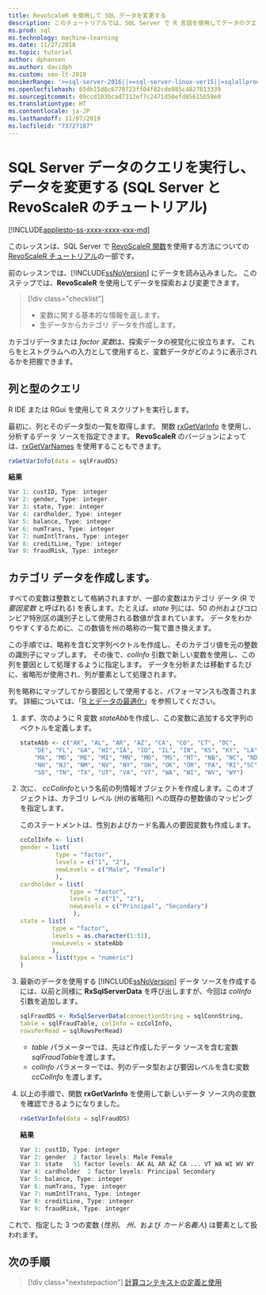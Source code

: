 ```yaml
---
title: RevoScaleR を使用して SQL データを変更する
description: このチュートリアルでは、SQL Server で R 言語を使用してデータのクエリを実行し、データを変更する方法について詳しく説明しています。
ms.prod: sql
ms.technology: machine-learning
ms.date: 11/27/2018
ms.topic: tutorial
author: dphansen
ms.author: davidph
ms.custom: seo-lt-2019
monikerRange: '>=sql-server-2016||>=sql-server-linux-ver15||=sqlallproducts-allversions'
ms.openlocfilehash: 65db15d8c6778723ff04f82cde985c4827813339
ms.sourcegitcommit: 09ccd103bcad7312ef7c2471d50efd85615b59e8
ms.translationtype: HT
ms.contentlocale: ja-JP
ms.lasthandoff: 11/07/2019
ms.locfileid: "73727187"
---
```

# <a name="query-and-modify-the-sql-server-data-sql-server-and-revoscaler-tutorial"></a>SQL Server データのクエリを実行し、データを変更する (SQL Server と RevoScaleR のチュートリアル)
[!INCLUDE[appliesto-ss-xxxx-xxxx-xxx-md](../../includes/appliesto-ss-xxxx-xxxx-xxx-md.md)]

このレッスンは、SQL Server で [RevoScaleR 関数](https://docs.microsoft.com/machine-learning-server/r-reference/revoscaler/revoscaler)を使用する方法についての [RevoScaleR チュートリアル](deepdive-data-science-deep-dive-using-the-revoscaler-packages.md)の一部です。

前のレッスンでは、[!INCLUDE[ssNoVersion](../../includes/ssnoversion-md.md)] にデータを読み込みました。 このステップでは、**RevoScaleR** を使用してデータを探索および変更できます。

> [!div class="checklist"]
> * 変数に関する基本的な情報を返します。
> * 生データからカテゴリ データを作成します。

カテゴリデータまたは *factor 変数*は、探索データの視覚化に役立ちます。 これらをヒストグラムへの入力として使用すると、変数データがどのように表示されるかを把握できます。

## <a name="query-for-columns-and-types"></a>列と型のクエリ

R IDE または RGui を使用して R スクリプトを実行します。 

最初に、列とそのデータ型の一覧を取得します。 関数 [rxGetVarInfo](https://docs.microsoft.com/machine-learning-server/r-reference/revoscaler/rxgetvarinfoxdf) を使用し、分析するデータ ソースを指定できます。 **RevoScaleR** のバージョンによっては、[rxGetVarNames](https://docs.microsoft.com/machine-learning-server/r-reference/revoscaler/rxgetvarnames) を使用することもできます。 
  
```R
rxGetVarInfo(data = sqlFraudDS)
```

**結果**

```R
Var 1: custID, Type: integer
Var 2: gender, Type: integer
Var 3: state, Type: integer
Var 4: cardholder, Type: integer
Var 5: balance, Type: integer
Var 6: numTrans, Type: integer
Var 7: numIntlTrans, Type: integer
Var 8: creditLine, Type: integer
Var 9: fraudRisk, Type: integer
```

## <a name="create-categorical-data"></a>カテゴリ データを作成します。

すべての変数は整数として格納されますが、一部の変数はカテゴリ データ (R で *要因変数* と呼ばれる) を表します。たとえば、*state* 列には、50 の州およびコロンビア特別区の識別子として使用される数値が含まれています。 データをわかりやすくするために、この数値を州の略称の一覧で置き換えます。

この手順では、略称を含む文字列ベクトルを作成し、そのカテゴリ値を元の整数の識別子にマップします。 その後で、*colInfo* 引数で新しい変数を使用し、この列を要因として処理するように指定します。 データを分析または移動するたびに、省略形が使用され、列が要素として処理されます。

列を略称にマップしてから要因として使用すると、パフォーマンスも改善されます。 詳細については、「[R とデータの最適化](../r/r-and-data-optimization-r-services.md)」を参照してください。

1. まず、次のように R 変数 *stateAbb*を作成し、この変数に追加する文字列のベクトルを定義します。
  
    ```R
    stateAbb <- c("AK", "AL", "AR", "AZ", "CA", "CO", "CT", "DC",
        "DE", "FL", "GA", "HI","IA", "ID", "IL", "IN", "KS", "KY", "LA",
        "MA", "MD", "ME", "MI", "MN", "MO", "MS", "MT", "NB", "NC", "ND",
        "NH", "NJ", "NM", "NV", "NY", "OH", "OK", "OR", "PA", "RI","SC",
        "SD", "TN", "TX", "UT", "VA", "VT", "WA", "WI", "WV", "WY")
    ```

2. 次に、 *ccColInfo*という名前の列情報オブジェクトを作成します。このオブジェクトは、カテゴリ レベル (州の省略形) への既存の整数値のマッピングを指定します。
  
    このステートメントは、性別およびカード名義人の要因変数も作成します。
  
    ```R
    ccColInfo <- list(
    gender = list(
              type = "factor",
              levels = c("1", "2"),
              newLevels = c("Male", "Female")
              ),
    cardholder = list(
                  type = "factor",
                  levels = c("1", "2"),
                  newLevels = c("Principal", "Secondary")
                   ),
    state = list(
             type = "factor",
             levels = as.character(1:51),
             newLevels = stateAbb
             ),
    balance = list(type = "numeric")
    )
    ```
  
3. 最新のデータを使用する [!INCLUDE[ssNoVersion](../../includes/ssnoversion-md.md)] データ ソースを作成するには、以前と同様に **RxSqlServerData** を呼び出しますが、今回は *colInfo* 引数を追加します。
  
    ```R
    sqlFraudDS <- RxSqlServerData(connectionString = sqlConnString,
    table = sqlFraudTable, colInfo = ccColInfo,
    rowsPerRead = sqlRowsPerRead)
    ```
  
    - *table* パラメーターでは、先ほど作成したデータ ソースを含む変数 *sqlFraudTable*を渡します。
    - *colInfo* パラメーターでは、列のデータ型および要因レベルを含む変数 *ccColInfo* を渡します。

4.  以上の手順で、関数 **rxGetVarInfo** を使用して新しいデータ ソース内の変数を確認できるようになりました。
  
    ```R
    rxGetVarInfo(data = sqlFraudDS)
    ```

    **結果**
    
    ```R
    Var 1: custID, Type: integer
    Var 2: gender  2 factor levels: Male Female
    Var 3: state   51 factor levels: AK AL AR AZ CA ... VT WA WI WV WY
    Var 4: cardholder  2 factor levels: Principal Secondary
    Var 5: balance, Type: integer
    Var 6: numTrans, Type: integer
    Var 7: numIntlTrans, Type: integer
    Var 8: creditLine, Type: integer
    Var 9: fraudRisk, Type: integer
    ```

これで、指定した 3 つの変数 (*性別*、 *州*、および *カード名義人*) は要素として扱われます。

## <a name="next-steps"></a>次の手順

> [!div class="nextstepaction"]
> [計算コンテキストの定義と使用](../../advanced-analytics/tutorials/deepdive-define-and-use-compute-contexts.md)